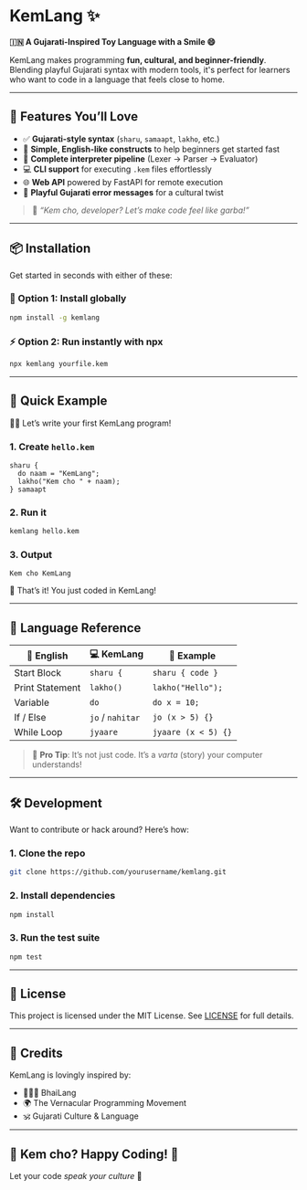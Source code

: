 # KemLang ✨

**🇮🇳 A Gujarati-Inspired Toy Language with a Smile 😄**

KemLang makes programming **fun, cultural, and beginner-friendly**. Blending playful Gujarati syntax with modern tools, it's perfect for learners who want to code in a language that feels close to home.

---

## 🌟 Features You’ll Love

* ✅ **Gujarati-style syntax** (`sharu`, `samaapt`, `lakho`, etc.)
* 🧠 **Simple, English-like constructs** to help beginners get started fast
* 🚀 **Complete interpreter pipeline** (Lexer → Parser → Evaluator)
* 💻 **CLI support** for executing `.kem` files effortlessly
* 🌐 **Web API** powered by FastAPI for remote execution
* 🤪 **Playful Gujarati error messages** for a cultural twist

> 💬 *“Kem cho, developer? Let’s make code feel like garba!”*

---

## 📦 Installation

Get started in seconds with either of these:

### 🧰 Option 1: Install globally

```bash
npm install -g kemlang
```

### ⚡ Option 2: Run instantly with npx

```bash
npx kemlang yourfile.kem
```

---

## 🎯 Quick Example

👩‍💻 Let’s write your first KemLang program!

### 1. Create `hello.kem`

```kemlang
sharu {
  do naam = "KemLang";
  lakho("Kem cho " + naam);
} samaapt
```

### 2. Run it

```bash
kemlang hello.kem
```

### 3. Output

```
Kem cho KemLang
```

👏 That’s it! You just coded in KemLang!

---

## 📜 Language Reference

| 📘 English      | 💻 KemLang       | 🧪 Example          |
| --------------- | ---------------- | ------------------- |
| Start Block     | `sharu {`        | `sharu { code }`    |
| Print Statement | `lakho()`        | `lakho("Hello");`   |
| Variable        | `do`             | `do x = 10;`        |
| If / Else       | `jo` / `nahitar` | `jo (x > 5) {}`     |
| While Loop      | `jyaare`         | `jyaare (x < 5) {}` |

> 📖 **Pro Tip**: It’s not just code. It’s a *varta* (story) your computer understands!

---

## 🛠 Development

Want to contribute or hack around? Here’s how:

### 1. Clone the repo

```bash
git clone https://github.com/yourusername/kemlang.git
```

### 2. Install dependencies

```bash
npm install
```

### 3. Run the test suite

```bash
npm test
```

---

## 📄 License

This project is licensed under the MIT License. See [LICENSE](./LICENSE) for full details.

---

## 🙏 Credits

KemLang is lovingly inspired by:

* 🧑‍🤝‍🧑 BhaiLang
* 🌍 The Vernacular Programming Movement
* 🕉️ Gujarati Culture & Language

---

## 💫 Kem cho? Happy Coding! 🙌

Let your code *speak your culture* 🧡
